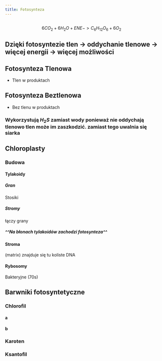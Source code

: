 ```yaml
---
title: Fotosynteza
---
```


## 
$$6CO_2 + 6H_2O + ENE -> C_6H_{12}O_6 + 6O_2$$
## Dzięki fotosyntezie tlen → oddychanie tlenowe → więcej energii → więcej możliwości
## Fotosynteza Tlenowa
- Tlen w produktach
## Fotosynteza Beztlenowa
- Bez tlenu w produktach
### Wykorzystują $H_2S$ zamiast wody ponieważ **nie oddychają tlenowo** tlen może im zaszkodzić. zamiast tego uwalnia się siarka
## **Chloroplasty**
### Budowa
#### Tylakoidy
##### Gran
Stosiki
##### Stromy
łączy grany
##### ^^Na błonach tylakoidów zachodzi fotosynteza^^
#### Stroma
(matrix) znajduje się tu koliste DNA
#### Rybosomy
Bakteryjne (70s)
###
##
## Barwniki fotosyntetyczne
### Chlorofil
#### a
#### b
### Karoten
### Ksantofil

